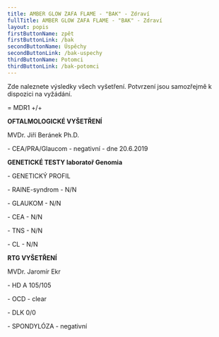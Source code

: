 ```yaml
---
title: AMBER GLOW ZAFA FLAME - "BAK" - Zdraví
fullTitle: AMBER GLOW ZAFA FLAME - "BAK" - Zdraví
layout: popis
firstButtonName: zpět
firstButtonLink: /bak
secondButtonName: Úspěchy
secondButtonLink: /bak-uspechy
thirdButtonName: Potomci
thirdButtonLink: /bak-potomci
---
```

Zde naleznete výsledky všech vyšetření. Potvrzení jsou samozřejmě k dispozici na vyžádání.

\= MDR1 +/+

**OFTALMOLOGICKÉ VYŠETŘENÍ**

MVDr. Jiří Beránek Ph.D. 

\- CEA/PRA/Glaucom - negativní - dne 20.6.2019

**GENETICKÉ TESTY laboratoř Genomia**

\- GENETICKÝ PROFIL

\- RAINE-syndrom - N/N

\- GLAUKOM - N/N

\- CEA - N/N

\- TNS - N/N

\- CL - N/N  

**RTG VYŠETŘENÍ**

MVDr. Jaromír Ekr

\- HD A 105/105

\- OCD -  clear

\- DLK 0/0

\- SPONDYLÓZA - negativní